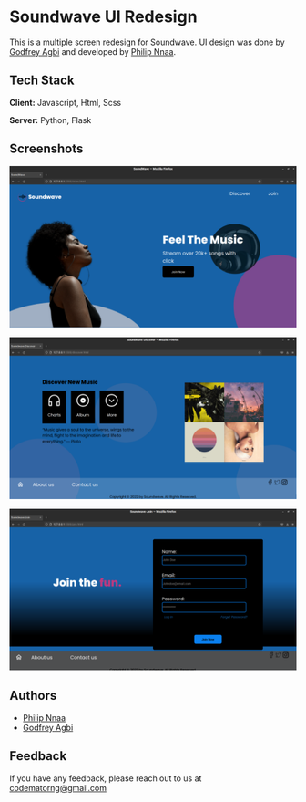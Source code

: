 
# Soundwave UI Redesign

This is a multiple screen redesign for Soundwave. UI design was done by [Godfrey Agbi](https://www.twitter.com/by.agbi) and developed by [Philip Nnaa](https://www.github.com/CODEmator).


## Tech Stack

**Client:** Javascript, Html, Scss

**Server:** Python, Flask


## Screenshots

![App Screenshot](./sceenshots/home.png)

![App Screenshot](./sceenshots/discover.png)

![App Screenshot](./sceenshots/join.png)


## Authors

- [Philip Nnaa](https://www.github.com/CODEmator)
- [Godfrey Agbi](https://www.twitter.com/by.agbi)


## Feedback

If you have any feedback, please reach out to us at codematorng@gmail.com